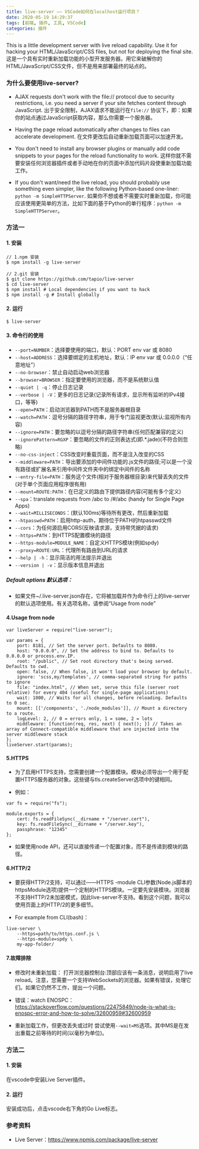 ```yaml
---
title: live-server —— VSCode如何在localhost运行项目？
date: 2020-05-19 14:29:37
tags: [前端, 插件, 工具, VSCode]
categories: 插件
---
```


This is a little development server with live reload capability. Use it for hacking your HTML/JavaScript/CSS files, but not for deploying the final site.
这是一个具有实时重新加载功能的小型开发服务器。用它来破解你的HTML/JavaScript/CSS文件，但不是用来部署最终的站点的。

<!--more-->
### 为什么要使用live-server?

- AJAX requests don't work with the file:// protocol due to security restrictions, i.e. you need a server if your site fetches content through JavaScript.
出于安全限制，AJAX请求不能运行在`file://` 协议下，即：如果你的站点通过JavaScript获取内容，那么你需要一个服务器。

- Having the page reload automatically after changes to files can accelerate development.
在文件更改后自动重新加载页面可以加速开发。

- You don't need to install any browser plugins or manually add code snippets to your pages for the reload functionality to work.
这样你就不需要安装任何浏览器插件或者手动地在你的页面中添加代码片段使重新加载功能工作。

-  If you don't want/need the live reload, you should probably use something even simpler, like the following Python-based one-liner: `python -m SimpleHTTPServer`.
如果你不想或者不需要实时重新加载，你可能应该使用更简单的方法，比如下面的基于Python的单行程序：`python -m SimpleHTTPServer`。


### 方法一

#### 1. 安装

```
// 1.npm 安装
$ npm install -g live-server

// 2.git 安装
$ git clone https://github.com/tapio/live-server
$ cd live-server
$ npm install # Local dependencies if you want to hack
$ npm install -g # Install globally
```

#### 2. 运行

```
$ live-server
```

#### 3. 命令行的使用

- `--port=NUMBER`：选择要使用的端口，默认：PORT env var 或 8080
- `--host=ADDRESS`：选择要绑定的主机地址，默认：IP env var 或 0.0.0.0（“任意地址”）
- `--no-browser`：禁止自动启动web浏览器
- `--browser=BROWSER`：指定要使用的浏览器，而不是系统默认值
- `--quiet | -q`：停止日志记录
- `--verbose | -V`：更多的日志记录(记录所有请求，显示所有监听的IPv4接口，等等)
- `--open=PATH`：启动浏览器到PATH而不是服务器根目录
- `--watch=PATH`：逗号分隔的路径字符串，用于专门监视更改(默认:监视所有内容)
- `--ignore=PATH`：要忽略的以逗号分隔的路径字符串(任何匹配兼容的定义)
- `--ignorePattern=RGXP`：要忽略的文件的正则表达式(即.*\.jade)(不符合则忽略)
- `--no-css-inject`：CSS改变时重载页面，而不是注入改变的CSS
- `--middleware=PATH`：导出要添加的中间件功能的.js文件的路径;可以是一个没有路径或扩展名来引用中间件文件夹中的绑定中间件的名称
- `--entry-file=PATH`：服务这个文件(相对于服务器根目录)来代替丢失的文件(对于单个页面应用程序很有用)
- `--mount=ROUTE:PATH`：在已定义的路由下提供路径内容(可能有多个定义)
- `--spa`：translate requests from /abc to /#/abc (handy for Single Page Apps)
- `--wait=MILLISECONDS`：(默认100ms)等待所有更改，然后重新加载
- `--htpasswd=PATH`：启用http-auth，期待位于PATH的htpasswd文件
- `--cors`：为任何源启用CORS(反映请求源，支持带凭据的请求)
- `--https=PATH`：到HTTPS配置模块的路径
- `--https-module=MODULE_NAME`：自定义HTTPS模块(例如spdy)
- `--proxy=ROUTE:URL`：代理所有路由到URL的请求
- `--help | -h`：显示简洁的用法提示并退出
- `--version | -v`：显示版本信息并退出

##### Default options 默认选项：

- 如果文件~/.live-server.json存在，它将被加载并作为命令行上的live-server的默认选项使用。有关选项名称，请参阅“Usage from node”


#### 4.Usage from node

```
var liveServer = require("live-server");
 
var params = {
    port: 8181, // Set the server port. Defaults to 8080.
    host: "0.0.0.0", // Set the address to bind to. Defaults to 0.0.0.0 or process.env.IP.
    root: "/public", // Set root directory that's being served. Defaults to cwd.
    open: false, // When false, it won't load your browser by default.
    ignore: 'scss,my/templates', // comma-separated string for paths to ignore
    file: "index.html", // When set, serve this file (server root relative) for every 404 (useful for single-page applications)
    wait: 1000, // Waits for all changes, before reloading. Defaults to 0 sec.
    mount: [['/components', './node_modules']], // Mount a directory to a route.
    logLevel: 2, // 0 = errors only, 1 = some, 2 = lots
    middleware: [function(req, res, next) { next(); }] // Takes an array of Connect-compatible middleware that are injected into the server middleware stack
};
liveServer.start(params);
```

#### 5.HTTPS

- 为了启用HTTPS支持，您需要创建一个配置模块。模块必须导出一个用于配置HTTPS服务器的对象。这些键与tls.createServer选项中的键相同。

- 例如：

```
var fs = require("fs");
 
module.exports = {
    cert: fs.readFileSync(__dirname + "/server.cert"),
    key: fs.readFileSync(__dirname + "/server.key"),
    passphrase: "12345"
};
```

- 如果使用node API，还可以直接传递一个配置对象，而不是传递到模块的路径。

#### 6.HTTP/2

- 要获得HTTP/2支持，可以通过——HTTPS -module CLI参数(Node.js脚本的httpsModule选项)提供一个定制的HTTPS模块。一定要先安装模块。浏览器不支持HTTP/2未加密模式，因此live-server不支持。看到这个问题，我可以使用页面上的HTTP/2的更多细节。

- For example from CLI(bash)：

```
live-server \
	--https=path/to/https.conf.js \
	--https-module=spdy \
	my-app-folder/
```

#### 7.故障排除

- 修改时未重新加载：
  打开浏览器控制台:顶部应该有一条消息，说明启用了live reload。注意，您需要一个支持WebSockets的浏览器。如果有错误，处理它们。如果它仍然不工作，提出一个问题。

- 错误：watch ENOSPC：
  https://stackoverflow.com/questions/22475849/node-js-what-is-enospc-error-and-how-to-solve/32600959#32600959

- 重新加载工作，但更改丢失或过时
  尝试使用`--wait=MS`选项。其中MS是在发出重载之前等待的时间(以毫秒为单位)。




### 方法二

#### 1. 安装

在vscode中安装Live Server插件。

#### 2. 运行

安装成功后，点击vscode右下角的Go Live标志。


### 参考资料

- Live Server：https://www.npmjs.com/package/live-server
